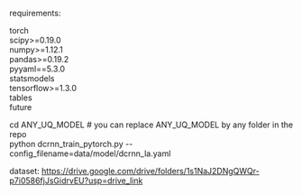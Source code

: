 requirements:

torch \
scipy>=0.19.0 \
numpy>=1.12.1 \
pandas>=0.19.2 \
pyyaml==5.3.0 \
statsmodels \
tensorflow>=1.3.0 \
tables \
future 

cd ANY_UQ_MODEL            # you can replace ANY_UQ_MODEL by any folder in the repo \
python dcrnn_train_pytorch.py --config_filename=data/model/dcrnn_la.yaml

dataset:
https://drive.google.com/drive/folders/1s1NaJ2DNgQWQr-p7i0586fjJsGidrvEU?usp=drive_link
